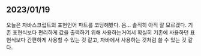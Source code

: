 ## 2023/01/19
오늘은 자바스크립트의 표현언어 파트를 코딩해봤다. 음... 솔직히 아직 잘 모르겠다. 기존 표현식보다 편리하게 값을 출력하기 위해 사용하는거여서 확실히 기존에 사용하던 표현식보다 간편하게 사용할 수 있는 것 같고, 자바에서 사용하는 것처럼 쓸 수 있는 것 같다. 